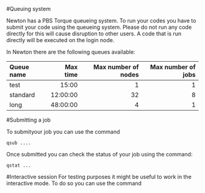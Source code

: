 #Queuing system

Newton has a PBS Torque queueing system. To run your codes you have to submit your code using the queueing system.
Please do not run any code directly for this will cause disruption to other users. 
A code that is run directly will be executed on the login node.

In Newton there are the following queues available:

| Queue name   |  Max time | Max number of nodes| Max number of jobs |
|:-------------|----------:|-------------------:|-------------------:|
|   test       |     15:00 |      1             |        1           |
|   standard   |  12:00:00 |     32             |        8           |
|   long       |  48:00:00 |      4             |        1           |

#Submitting a job

To submityour job you can use the command

```
qsub ....
```

Once submitted you can check the status of your job using the command:

```
qstat ...
```

#Interactive session
For testing purposes it might be useful to work in the interactive mode. To do so you can use the command


